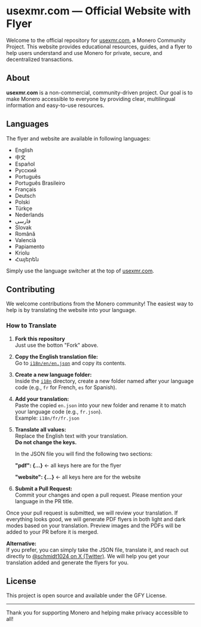 # usexmr.com — Official Website with Flyer

Welcome to the official repository for [usexmr.com](https://usexmr.com), a Monero Community Project. This website provides educational resources, guides, and a flyer to help users understand and use Monero for private, secure, and decentralized transactions.

## About

**usexmr.com** is a non-commercial, community-driven project. Our goal is to make Monero accessible to everyone by providing clear, multilingual information and easy-to-use resources.

## Languages

The flyer and website are available in following languages:

- English
- 中文
- Español
- Русский
- Português 
- Português Brasileiro
- Français
- Deutsch
- Polski
- Türkçe
- Nederlands
- فارسی
- Slovak
- Română
- Valencià
- Papiamento
- Kriolu
- Հայերեն

Simply use the language switcher at the top of [usexmr.com](https://usexmr.com).

## Contributing

We welcome contributions from the Monero community! The easiest way to help is by translating the website into your language.

### How to Translate

1. **Fork this repository**  
   Just use the botton "Fork" above.

2. **Copy the English translation file:**  
   Go to [`i18n/en/en.json`](i18n/en/en.json) and copy its contents.

3. **Create a new language folder:**  
   Inside the [`i18n`](i18n/) directory, create a new folder named after your language code (e.g., `fr` for French, `es` for Spanish).

4. **Add your translation:**  
   Paste the copied `en.json` into your new folder and rename it to match your language code (e.g., `fr.json`).  
   Example: `i18n/fr/fr.json`

5. **Translate all values:**  
   Replace the English text with your translation.  
   **Do not change the keys.**

   In the JSON file you will find the following two sections:

   **"pdf": {...}** <- all keys here are for the flyer

   **"website": {...}** <- all keys here are for the website

6. **Submit a Pull Request:**  
   Commit your changes and open a pull request. Please mention your language in the PR title.

Once your pull request is submitted, we will review your translation. If everything looks good, we will generate PDF flyers in both light and dark modes based on your translation. Preview images and the PDFs will be added to your PR before it is merged.

**Alternative:**  
If you prefer, you can simply take the JSON file, translate it, and reach out directly to [@schmidt1024 on X (Twitter)](https://x.com/schmidt1024). We will help you get your translation added and generate the flyers for you.

## License

This project is open source and available under the GFY License.

---

Thank you for supporting Monero and helping make privacy accessible to all!
